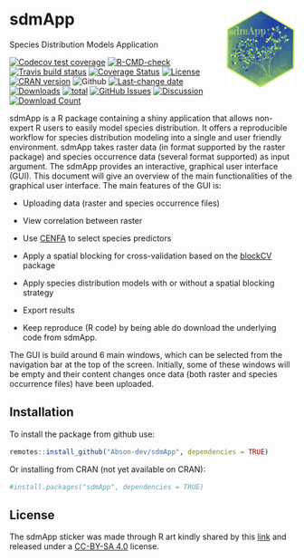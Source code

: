 # sdmApp <img src="inst/docs/Logo_sdmApp.png" align="right" width="120" />
 Species Distribution Models Application


[![Codecov test coverage](https://codecov.io/gh/Abson-dev/sdmApp/branch/master/graph/badge.svg)](https://codecov.io/gh/Abson-dev/sdmApp?branch=master)
[![R-CMD-check](https://github.com/Abson-dev/sdmApp/workflows/R-CMD-check/badge.svg)](https://github.com/Abson-dev/sdmApp/actions)
[![Travis build status](https://travis-ci.com/Abson-dev/sdmApp.svg?branch=master)](https://travis-ci.com/Abson-dev/sdmApp)
[![Coverage Status](https://coveralls.io/repos/github/Abson-dev/sdmApp/badge.svg?branch=master)](https://coveralls.io/github/Abson-dev/sdmApp?branch=master)
[![License](https://img.shields.io/badge/license-GPL--3-blue.svg)](https://www.gnu.org/licenses/gpl-3.0.en.html)
[![CRAN version](https://www.r-pkg.org/badges/version/sdmApp)](https://CRAN.R-project.org/package=sdmApp)
![Github](https://img.shields.io/badge/Github-0.0.1-green.svg)
[![Last-change date](https://img.shields.io/github/last-commit/Abson-dev/sdmApp.svg)](https://github.com/Abson-dev/sdmApp/commits/master)
[![Downloads](http://cranlogs.r-pkg.org/badges/sdmApp)](https://CRAN.R-project.org/package=sdmApp)
[![total](http://cranlogs.r-pkg.org/badges/grand-total/sdmApp)](https://www.rpackages.io/package/sdmApp)
[![GitHub Issues](https://img.shields.io/github/issues/Abson-dev/sdmApp.svg
)](https://github.com/Abson-dev/sdmApp/issues)
[![Discussion](https://img.shields.io/badge/chat-wechat-brightgreen?style=flat)](./README.md#disscussiongroup)
[![Download Count](https://img.shields.io/github/downloads/Abson-dev/sdmApp/total.svg?style=for-the-badge)](https://github.com/Abson-dev/sdmApp/releases)
<!--[![DOI](https://zenodo.org/badge/116337503.svg)](https://zenodo.org/badge/latestdoi/116337503) -->


sdmApp is a R package containing a shiny application that allows non-expert R users to easily model species distribution. It offers a reproducible workflow for species distribution modeling into a single and user friendly environment. sdmApp takes raster data (in format supported by the raster package) and species occurrence data (several format supported) as input argument. The sdmApp provides an interactive, graphical user interface (GUI). This document will give an overview of the main functionalities of the graphical user interface. The main features of the GUI is:

* Uploading data (raster and species occurrence files)
* View correlation between raster
* Use [CENFA](https://CRAN.R-project.org/package=CENFA) to select species predictors
* Apply a spatial blocking for cross-validation based on the [blockCV](https://CRAN.R-project.org/package=blockCV) package
* Apply species distribution models with or without a spatial blocking strategy 

* Export results
* Keep reproduce (R code) by being able do download the underlying code from sdmApp.

 The GUI is build around 6 main windows, which can be selected from the navigation bar at the top of the screen. Initially, some of these windows will be empty and their content changes once data (both raster and species occurrence files) have been uploaded.
 
 
 ## Installation
To install the package from github use:

```r
remotes::install_github("Abson-dev/sdmApp", dependencies = TRUE)
```
Or installing from CRAN (not yet available on CRAN):

```r
#install.packages("sdmApp", dependencies = TRUE)
```

## License

The sdmApp sticker was made through R art kindly shared by this [link](https://art.djnavarro.net/) and released under a [CC-BY-SA 4.0](https://www.donneesquebec.ca/licence/) license.

